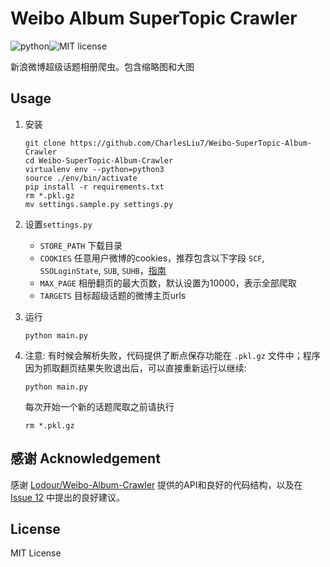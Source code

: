 # Weibo Album SuperTopic Crawler 

![python](https://img.shields.io/badge/Python-3.7-brightgreen.svg)![MIT license](https://img.shields.io/badge/license-MIT-blue.svg)

新浪微博超级话题相册爬虫。包含缩略图和大图

## Usage

1. 安装

    ```shell
    git clone https://github.com/CharlesLiu7/Weibo-SuperTopic-Album-Crawler
    cd Weibo-SuperTopic-Album-Crawler
    virtualenv env --python=python3
    source ./env/bin/activate
    pip install -r requirements.txt
	rm *.pkl.gz
    mv settings.sample.py settings.py
    ```

2. 设置`settings.py`

    * `STORE_PATH` 下载目录
    * `COOKIES` 任意用户微博的cookies，推荐包含以下字段 `SCF`, `SSOLoginState`, `SUB`, `SUHB`，[指南](./cookies.png)
	* `MAX_PAGE` 相册翻页的最大页数，默认设置为10000，表示全部爬取
    * `TARGETS` 目标超级话题的微博主页urls

3. 运行

    `python main.py`

4. 注意: 有时候会解析失败，代码提供了断点保存功能在 `.pkl.gz` 文件中；程序因为抓取翻页结果失败退出后，可以直接重新运行以继续:

    ```shell
    python main.py
	```

	每次开始一个新的话题爬取之前请执行

    ```shell
	rm *.pkl.gz
    ```

## 感谢  Acknowledgement

感谢 [Lodour/Weibo-Album-Crawler](https://github.com/Lodour/Weibo-Album-Crawler) 提供的API和良好的代码结构，以及在 [Issue 12](https://github.com/Lodour/Weibo-Album-Crawler/issues/12) 中提出的良好建议。

## License

MIT License
